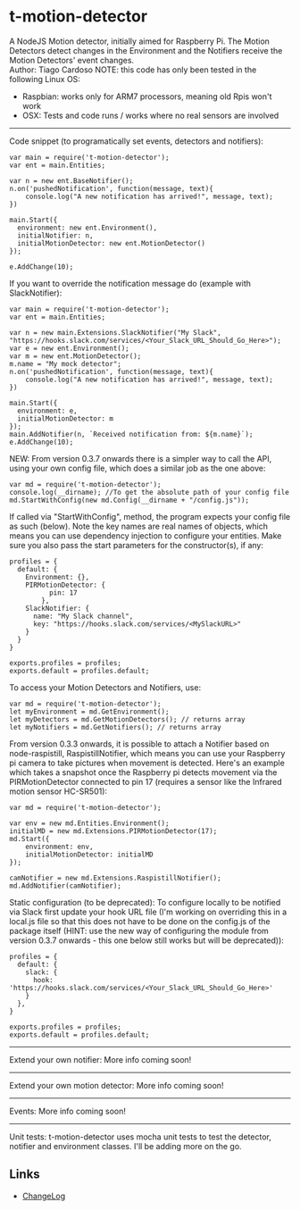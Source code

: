 # t-motion-detector
A NodeJS Motion detector, initially aimed for Raspberry Pi.
The Motion Detectors detect changes in the Environment and the Notifiers receive the Motion Detectors' event changes.  
Author: Tiago Cardoso
NOTE: this code has only been tested in the following Linux OS:
- Raspbian: works only for ARM7 processors, meaning old Rpis won't work
- OSX: Tests and code runs / works where no real sensors are involved
***
Code snippet (to programatically set events, detectors and notifiers):  

	var main = require('t-motion-detector');
	var ent = main.Entities;

    var n = new ent.BaseNotifier();
    n.on('pushedNotification', function(message, text){
        console.log("A new notification has arrived!", message, text);
    })

    main.Start({
      environment: new ent.Environment(),
      initialNotifier: n,
      initialMotionDetector: new ent.MotionDetector()
    });

    e.AddChange(10);

If you want to override the notification message do (example with SlackNotifier):

	var main = require('t-motion-detector');
	var ent = main.Entities;

    var n = new main.Extensions.SlackNotifier("My Slack", "https://hooks.slack.com/services/<Your_Slack_URL_Should_Go_Here>");
    var e = new ent.Environment();
    var m = new ent.MotionDetector();
    m.name = "My mock detector";
    n.on('pushedNotification', function(message, text){
        console.log("A new notification has arrived!", message, text);
    })

    main.Start({
      environment: e,
      initialMotionDetector: m
    });
	main.AddNotifier(n, `Received notification from: ${m.name}`);
    e.AddChange(10);


NEW: From version 0.3.7 onwards there is a simpler way to call the API, using your own config file, which does a similar job as the one above:
````
var md = require('t-motion-detector');
console.log(__dirname); //To get the absolute path of your config file
md.StartWithConfig(new md.Config(__dirname + "/config.js"));
````

If called via "StartWithConfig", method, the program expects your config file as such (below). Note
the key names are real names of objects, which means you can use dependency injection to configure
your entities. Make sure you also pass the start parameters for the constructor(s), if any:

````
profiles = {
  default: {
    Environment: {},
    PIRMotionDetector: {
          pin: 17
        },
    SlackNotifier: {
      name: "My Slack channel",
      key: "https://hooks.slack.com/services/<MySlackURL>"
    }
  }
}

exports.profiles = profiles;
exports.default = profiles.default;
````
To access your Motion Detectors and Notifiers, use:
````
var md = require('t-motion-detector');
let myEnvironment = md.GetEnvironment();
let myDetectors = md.GetMotionDetectors(); // returns array
let myNotifiers = md.GetNotifiers(); // returns array
````


From version 0.3.3 onwards, it is possible to attach a Notifier based on node-raspistill,
RaspistillNotifier, which means you can use your Raspberry pi camera to take pictures when
movement is detected. Here's an example which takes a snapshot once the Raspberry pi detects
movement via the PIRMotionDetector connected to pin 17 (requires a sensor like the Infrared 
motion sensor HC-SR501):

	var md = require('t-motion-detector');

	var env = new md.Entities.Environment();
	initialMD = new md.Extensions.PIRMotionDetector(17);
	md.Start({
		environment: env,
		initialMotionDetector: initialMD
	});

	camNotifier = new md.Extensions.RaspistillNotifier();
	md.AddNotifier(camNotifier);

Static configuration (to be deprecated): To configure locally to be notified via Slack first update your hook URL file (I'm working on overriding this in a local.js file so that this does not have to be done on the config.js of the package itself (HINT: use the new way of configuring the module from version 0.3.7 onwards - this one below still works but will be deprecated)):  
````  
profiles = {
  default: {
	slack: {
	  hook: 'https://hooks.slack.com/services/<Your_Slack_URL_Should_Go_Here>'
	}
  },
}

exports.profiles = profiles;
exports.default = profiles.default;
````
***
Extend your own notifier: 
More info coming soon!

***
Extend your own motion detector: 
More info coming soon!

***
Events: 
More info coming soon!

***
Unit tests: 
t-motion-detector uses mocha unit tests to test the detector, notifier and environment classes. I'll be adding more on the go.


## Links
  - [ChangeLog](https://github.com/tcardoso2/t-motion-detector/blob/master/CHANGELOG.md)
